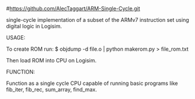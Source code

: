 #https://github.com/AlecTaggart/ARM-Single-Cycle.git 


single-cycle implementation of a subset of the ARMv7 instruction set using digital logic in Logisim.




USAGE:

To create ROM run:
$ objdump -d file.o | python makerom.py > file_rom.txt

Then load ROM into CPU on Logisim.

FUNCTION:

Function as a single cycle CPU capable of running basic programs like 
 fib_iter, fib_rec, sum_array, find_max.
